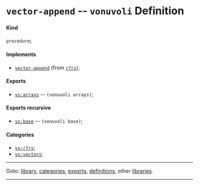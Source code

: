 

<a id='definition__vonuvoli__vector-append'></a>

# `vector-append` -- `vonuvoli` Definition


<a id='definition__vonuvoli__vector-append__kind'></a>

#### Kind

`procedure`;


<a id='definition__vonuvoli__vector-append__implements'></a>

#### Implements

 * [`vector-append`](../../r7rs/definitions/vector-append.md#definition__r7rs__vector-append) (from [`r7rs`](../../r7rs/_index.md#library__r7rs));


<a id='definition__vonuvoli__vector-append__exports'></a>

#### Exports

 * [`vs:arrays`](../../vonuvoli/exports/vs_3a_arrays.md#export__vonuvoli__vs_3a_arrays) -- `(vonuvoli arrays)`;


<a id='definition__vonuvoli__vector-append__exports-recursive'></a>

#### Exports recursive

 * [`vs:base`](../../vonuvoli/exports/vs_3a_base.md#export__vonuvoli__vs_3a_base) -- `(vonuvoli base)`;


<a id='definition__vonuvoli__vector-append__categories'></a>

#### Categories

 * [`vs:r7rs`](../../vonuvoli/categories/vs_3a_r7rs.md#category__vonuvoli__vs_3a_r7rs);
 * [`vs:vectors`](../../vonuvoli/categories/vs_3a_vectors.md#category__vonuvoli__vs_3a_vectors);

----

Goto: [library](../../vonuvoli/_index.md#library__vonuvoli), [categories](../../vonuvoli/categories/_index.md#toc__vonuvoli__categories), [exports](../../vonuvoli/exports/_index.md#toc__vonuvoli__exports), [definitions](../../vonuvoli/definitions/_index.md#toc__vonuvoli__definitions), other [libraries](../../_libraries.md#toc__libraries).

----


